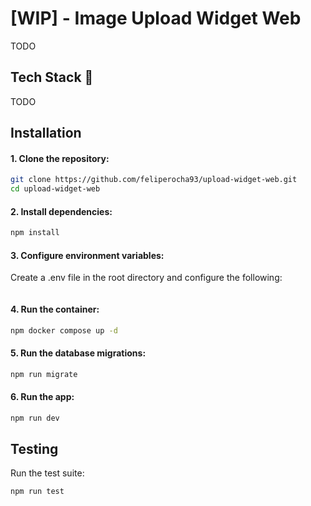 # [WIP] - **Image Upload Widget Web**

TODO

## **Tech Stack** 🚀

TODO

## **Installation**

#### 1. Clone the repository:

```bash
git clone https://github.com/feliperocha93/upload-widget-web.git
cd upload-widget-web
```

#### 2. Install dependencies:

```bash
npm install
```

#### 3. Configure environment variables:

Create a .env file in the root directory and configure the following:

```bash

```

#### 4. Run the container:

```bash
npm docker compose up -d
```

#### 5. Run the database migrations:

```bash
npm run migrate
```

#### 6. Run the app:

```bash
npm run dev
```

## Testing

Run the test suite:

```bash
npm run test
```
